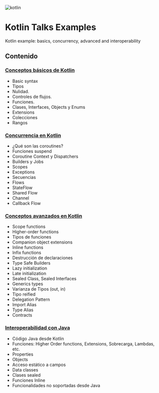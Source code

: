![kotlin](https://user-images.githubusercontent.com/22333101/210763423-78d8c695-ca05-44eb-a6d4-7fdb9b0224a1.png)


# Kotlin Talks Examples
Kotlin example: basics, concurrency, advanced and interoperability 

## Contenido

### [Conceptos básicos de Kotlin](https://github.com/santimattius/kotlin-talk-examples/tree/master/src/main/kotlin/basics)

- Basic syntax
- Tipos
- Nulidad.
- Controles de flujos.
- Funciones.
- Clases, Interfaces, Objects y Enums
- Extensions
- Colecciones
- Rangos

### [Concurrencia en Kotlin](https://github.com/santimattius/kotlin-talk-examples/tree/master/src/main/kotlin/concurrency)

- ¿Qué son las coroutines?
- Funciones suspend
- Coroutine Context y Dispatchers
- Builders y Jobs
- Scopes
- Exceptions
- Secuencias
- Flows
- StateFlow
- Shared Flow
- Channel
- Callback Flow

### [Conceptos avanzados en Kotlin](https://github.com/santimattius/kotlin-talk-examples/tree/master/src/main/kotlin/advanced)

- Scope functions
- Higher-order functions
- Tipos de funciones
- Companion object extensions
- Inline functions
- Infix functions
- Destrucción de declaraciones
- Type Safe Builders
- Lazy initialization
- Late initialization
- Sealed  Class, Sealed Interfaces
- Generics types
- Varianza de Tipos (out, in)
- Tipo reified
- Delegation Pattern
- Import Alias
- Type Alias
- Contracts

### [Interoperabilidad con Java](https://github.com/santimattius/kotlin-talk-examples/tree/master/src/main/kotlin/interoperability)

- Código Java desde Kotlin
- Funciones: Higher Order functions, Extensions, Sobrecarga, Lambdas, etc.
- Properties
- Objects
- Acceso estático a campos
- Data classes
- Clases sealed
- Funciones Inline
- Funcionalidades no soportadas desde Java
